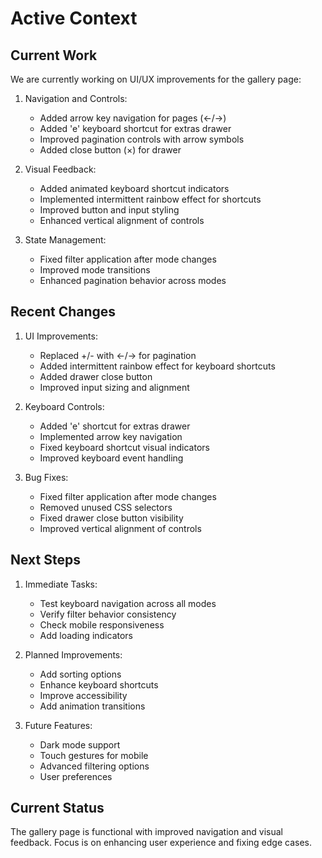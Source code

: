# Active Context

## Current Work
We are currently working on UI/UX improvements for the gallery page:

1. Navigation and Controls:
   - Added arrow key navigation for pages (←/→)
   - Added 'e' keyboard shortcut for extras drawer
   - Improved pagination controls with arrow symbols
   - Added close button (×) for drawer

2. Visual Feedback:
   - Added animated keyboard shortcut indicators
   - Implemented intermittent rainbow effect for shortcuts
   - Improved button and input styling
   - Enhanced vertical alignment of controls

3. State Management:
   - Fixed filter application after mode changes
   - Improved mode transitions
   - Enhanced pagination behavior across modes

## Recent Changes

1. UI Improvements:
   - Replaced +/- with ←/→ for pagination
   - Added intermittent rainbow effect for keyboard shortcuts
   - Added drawer close button
   - Improved input sizing and alignment

2. Keyboard Controls:
   - Added 'e' shortcut for extras drawer
   - Implemented arrow key navigation
   - Fixed keyboard shortcut visual indicators
   - Improved keyboard event handling

3. Bug Fixes:
   - Fixed filter application after mode changes
   - Removed unused CSS selectors
   - Fixed drawer close button visibility
   - Improved vertical alignment of controls

## Next Steps

1. Immediate Tasks:
   - Test keyboard navigation across all modes
   - Verify filter behavior consistency
   - Check mobile responsiveness
   - Add loading indicators

2. Planned Improvements:
   - Add sorting options
   - Enhance keyboard shortcuts
   - Improve accessibility
   - Add animation transitions

3. Future Features:
   - Dark mode support
   - Touch gestures for mobile
   - Advanced filtering options
   - User preferences

## Current Status
The gallery page is functional with improved navigation and visual feedback. Focus is on enhancing user experience and fixing edge cases. 